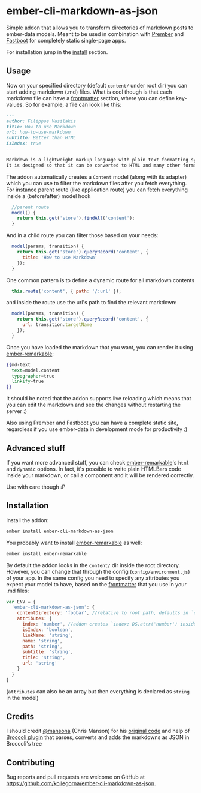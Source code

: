 # ember-cli-markdown-as-json
Simple addon that allows you to transform directories of markdown posts to ember-data models.
Meant to be used in combination with [Prember](https://github.com/ef4/prember)
and [Fastboot](https://ember-fastboot.com/) for completely static single-page apps.

For installation jump in the [install](#install) section.

## Usage
Now on your specified directory (default `content/` under root dir) you can start adding markdown (.md) files.
What is cool though is that each markdown file can have a
[frontmatter](https://jekyllrb.com/docs/frontmatter/) section, where you can define key-values.
So for example, a file can look like this:

```markdown
---
author: Filippos Vasilakis
title: How to use Markdown
url: how-to-use-markdown
subtitle: Better than HTML
isIndex: true
---

Markdown is a lightweight markup language with plain text formatting syntax.
It is designed so that it can be converted to HTML and many other formats using a tool by the same name.
```

The addon automatically creates a `Content` model (along with its adapter) which you can use to filter the markdown
files after you fetch everything. For instance parent route (like application route) you can fetch everything inside a (before/after) model hook

```javascript
  //parent route
  model() {
    return this.get('store').findAll('content');
  }
```
And in a child route you can filter those based on your needs:

```javascript
  model(params, transition) {
    return this.get('store').queryRecord('content', {
      title: 'How to use Markdown'
    });
  }
```

One common pattern is to define a dynamic route for all markdown contents
```javascript
  this.route('content', { path: '/:url' });
```

and inside the route use the url's path to find the relevant markdown:

```javascript
  model(params, transition) {
    return this.get('store').queryRecord('content', {
      url: transition.targetName
    });
  }
```

Once you have loaded the markdown that you want, you can render it using [ember-remarkable](https://github.com/johnotander/ember-remarkable):

```handlebars
{{md-text
  text=model.content
  typographer=true
  linkify=true
}}
```


It should be noted that the addon supports live reloading which means that you can edit the markdown and see the changes without
restarting the server :)

Also using Prember and Fastboot you can have a complete static site, regardless if you use ember-data in development mode for productivity :)
## Advanced stuff
If you want more advanced stuff, you can check [ember-remarkable](https://github.com/johnotander/ember-remarkable)'s `html` and `dynamic` options.
In fact, it's possible to write plain HTMLBars code inside your markdown, or call a component and it will be rendered correctly.

Use with care though :P


## Installation
Install the addon:
```bash
ember install ember-cli-markdown-as-json
```

You probably want to install [ember-remarkable](https://github.com/johnotander/ember-remarkable) as well:
```bash
ember install ember-remarkable
```

By default the addon looks in the `content/` dir inside the root directory. However,
you can change that through the config (`config/environment.js`) of your app.
In the same config you need to specify any attributes you expect your model to have,
based on the [frontmatter](https://jekyllrb.com/docs/frontmatter/) that you use in your .md files:

```javascript
var ENV = {
  'ember-cli-markdown-as-json': {
    contentDirectory: 'foobar', //relative to root path, defaults in `content`',
    attributes: {
      index: 'number', //addon creates `index: DS.attr('number') inside the Content model
      isIndex: 'boolean',
      linkName: 'string',
      name: 'string',
      path: 'string',
      subtitle: 'string',
      title: 'string',
      url: 'string'
    }
  }
}
```
(`attributes` can also be an array but then everything is declared as `string` in the model)


## Credits
I should credit [@mansona](https://github.com/mansona) (Chris Manson) for
his [original code](https://github.com/stonecircle/broccoli-static-site-json/blob/master/index.js) and help of
[Broccoli plugin](https://github.com/kollegorna/ember-cli-markdown-as-json/blob/master/broccoli/markdown-to-json.js) that 
parses, converts and adds the markdowns as JSON in Broccoli's tree

## Contributing
Bug reports and pull requests are welcome on GitHub at https://github.com/kollegorna/ember-cli-markdown-as-json.
